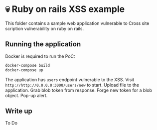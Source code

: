 💀 Ruby on rails XSS example 
=========================================

This folder contains a sample web application vulnerable to Cross site scription vulnerability on ruby on rails. 

Running the application
------------------------
Docker is required to run the PoC:
```bash
docker-compose build
docker-compose up
```

The application has `users` endpoint vulnerable to the XSS. Visit `http://http://0.0.0.0:3000/users/new` to start. Upload file to the application. Grab blob token from response. Forge new token for a blob object. Pop-up alert.

Write up
--------

To Do